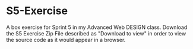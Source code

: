 # S5-Exercise
A box exercise for Sprint 5 in my Advanced Web DESIGN class.
Download the S5 Exercise Zip File described as "Download to view" in order to view the source code as it would appear in a browser. 
